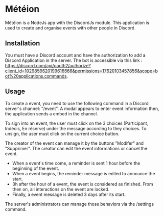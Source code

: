 # Météion

Météion is a NodeJs app with the DiscordJs module. This application is used to create and organise events with other people in Discord.

## Installation

You must have a Discord account and have the authorization to add a Discord Application in the server.
The bot is accessible via this link : https://discord.com/api/oauth2/authorize?client_id=1029859620199616666&permissions=17620103457856&scope=bot%20applications.commands.

## Usage

To create a event, you need to use the following command in a Discord server's channel: "/event".
A modal appears to enter event information then, the application sends a embed in the channel.

To sign into an event, the user must click on the 3 choices (Participant, Indécis, En réserve) under the message according to they choices. To unsign, the user must click on the current choice button.

The creator of the event can manage it by the buttons "Modifer" and "Supprimer". The creator can edit the event informations or cancel the event.

- When a event's time come, a reminder is sent 1 hour before the beginning of the event.
- When a event begins, the reminder message is edited to announce the start.
- 3h after the hour of a event, the event is considered as finished. From then on, all interactions on the event are locked.
- Finally, a event message is deleted 3 days after its start.

The server's administrators can manage those behaviors via the /settings command.